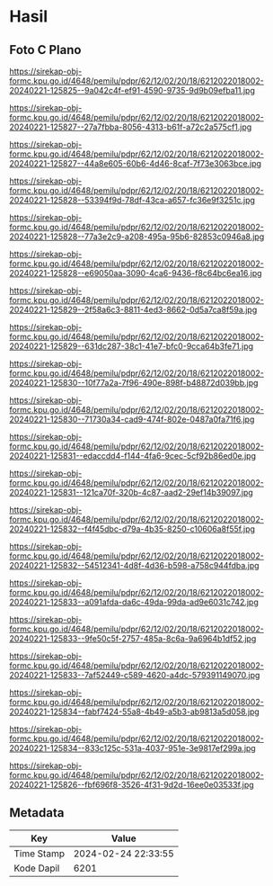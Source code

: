 # Hasil

## Foto C Plano

https://sirekap-obj-formc.kpu.go.id/4648/pemilu/pdpr/62/12/02/20/18/6212022018002-20240221-125825--9a042c4f-ef91-4590-9735-9d9b09efba11.jpg

https://sirekap-obj-formc.kpu.go.id/4648/pemilu/pdpr/62/12/02/20/18/6212022018002-20240221-125827--27a7fbba-8056-4313-b61f-a72c2a575cf1.jpg

https://sirekap-obj-formc.kpu.go.id/4648/pemilu/pdpr/62/12/02/20/18/6212022018002-20240221-125827--44a8e605-60b6-4d46-8caf-7f73e3063bce.jpg

https://sirekap-obj-formc.kpu.go.id/4648/pemilu/pdpr/62/12/02/20/18/6212022018002-20240221-125828--53394f9d-78df-43ca-a657-fc36e9f3251c.jpg

https://sirekap-obj-formc.kpu.go.id/4648/pemilu/pdpr/62/12/02/20/18/6212022018002-20240221-125828--77a3e2c9-a208-495a-95b6-82853c0946a8.jpg

https://sirekap-obj-formc.kpu.go.id/4648/pemilu/pdpr/62/12/02/20/18/6212022018002-20240221-125828--e69050aa-3090-4ca6-9436-f8c64bc6ea16.jpg

https://sirekap-obj-formc.kpu.go.id/4648/pemilu/pdpr/62/12/02/20/18/6212022018002-20240221-125829--2f58a6c3-8811-4ed3-8662-0d5a7ca8f59a.jpg

https://sirekap-obj-formc.kpu.go.id/4648/pemilu/pdpr/62/12/02/20/18/6212022018002-20240221-125829--631dc287-38c1-41e7-bfc0-9cca64b3fe71.jpg

https://sirekap-obj-formc.kpu.go.id/4648/pemilu/pdpr/62/12/02/20/18/6212022018002-20240221-125830--10f77a2a-7f96-490e-898f-b48872d039bb.jpg

https://sirekap-obj-formc.kpu.go.id/4648/pemilu/pdpr/62/12/02/20/18/6212022018002-20240221-125830--71730a34-cad9-474f-802e-0487a0fa71f6.jpg

https://sirekap-obj-formc.kpu.go.id/4648/pemilu/pdpr/62/12/02/20/18/6212022018002-20240221-125831--edaccdd4-f144-4fa6-9cec-5cf92b86ed0e.jpg

https://sirekap-obj-formc.kpu.go.id/4648/pemilu/pdpr/62/12/02/20/18/6212022018002-20240221-125831--121ca70f-320b-4c87-aad2-29ef14b39097.jpg

https://sirekap-obj-formc.kpu.go.id/4648/pemilu/pdpr/62/12/02/20/18/6212022018002-20240221-125832--f4f45dbc-d79a-4b35-8250-c10606a8f55f.jpg

https://sirekap-obj-formc.kpu.go.id/4648/pemilu/pdpr/62/12/02/20/18/6212022018002-20240221-125832--54512341-4d8f-4d36-b598-a758c944fdba.jpg

https://sirekap-obj-formc.kpu.go.id/4648/pemilu/pdpr/62/12/02/20/18/6212022018002-20240221-125833--a091afda-da6c-49da-99da-ad9e6031c742.jpg

https://sirekap-obj-formc.kpu.go.id/4648/pemilu/pdpr/62/12/02/20/18/6212022018002-20240221-125833--9fe50c5f-2757-485a-8c6a-9a6964b1df52.jpg

https://sirekap-obj-formc.kpu.go.id/4648/pemilu/pdpr/62/12/02/20/18/6212022018002-20240221-125833--7af52449-c589-4620-a4dc-579391149070.jpg

https://sirekap-obj-formc.kpu.go.id/4648/pemilu/pdpr/62/12/02/20/18/6212022018002-20240221-125834--fabf7424-55a8-4b49-a5b3-ab9813a5d058.jpg

https://sirekap-obj-formc.kpu.go.id/4648/pemilu/pdpr/62/12/02/20/18/6212022018002-20240221-125834--833c125c-531a-4037-951e-3e9817ef299a.jpg

https://sirekap-obj-formc.kpu.go.id/4648/pemilu/pdpr/62/12/02/20/18/6212022018002-20240221-125826--fbf696f8-3526-4f31-9d2d-16ee0e03533f.jpg


## Metadata

| Key        | Value               |
| ---------- | ------------------- |
| Time Stamp | 2024-02-24 22:33:55 |
| Kode Dapil | 6201                |



